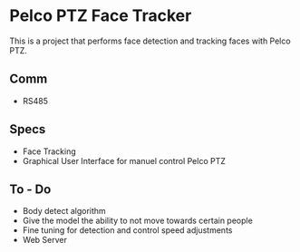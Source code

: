 # Pelco PTZ Face Tracker

This is a project that performs face detection and tracking faces with Pelco PTZ.

## Comm

- RS485

## Specs

- Face Tracking
- Graphical User Interface for manuel control Pelco PTZ

## To - Do

- Body detect algorithm
- Give the model the ability to not move towards certain people
- Fine tuning for detection and control speed adjustments
- Web Server